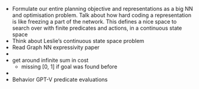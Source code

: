 - Formulate our entire planning objective and representations as a big NN and optimisation problem. Talk about how hard coding a representation is like freezing a part of the network. This defines a nice space to search over with finite predicates and actions, in a continuous state space
- Think about Leslie’s continuous state space problem
- Read Graph NN expressivity paper
- 
- get around infinite sum in cost
    - missing [0, 1] if goal was found before
- 
- Behavior GPT-V predicate evaluations
